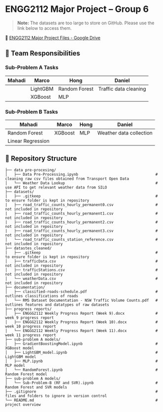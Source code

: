 # ENGG2112 Major Project – Group 6

> **Note:** The datasets are too large to store on GitHub. Please use the link below to access them.

🔗 [ENGG2112 Major Project Files - Google Drive](https://drive.google.com/drive/folders/1opZFx88zn5x6jilQz0_piGYU5P04zR7_?usp=sharing)

## 👥 Team Responsibilities

### Sub-Problem A Tasks

| Mahadi | Marco    | Hong          | Daniel                |
|--------|----------|---------------|-----------------------|
|        | LightGBM | Random Forest | Traffic data cleaning |
|        | XGBoost  | MLP           |                       |

### Sub-Problem B Tasks

| Mahadi            | Marco   | Hong | Daniel                  |
|-------------------|---------|------|-------------------------|
| Random Forest     | XGBoost | MLP  | Weather data collection |
| Linear Regression |         |      |                         |

## 📁 Repository Structure
```
├── data pre-procesing/
│   ├── Data Pre-Processing.ipynb                                   # cleaning raw csv files obtained from Transport Open Data
│   └── Weather Data Lookup                                         # use API to get relevant weather data from SILO
├── datasets/ 
|   ├── .gitkeep                                                    # to ensure folder is kept in repository
|   ├── road_traffic_counts_hourly_permanent0.csv                   # not included in repository
|   ├── road_traffic_counts_hourly_permanent1.csv                   # not included in repository
|   ├── road_traffic_counts_hourly_permanent2.csv                   # not included in repository
|   ├── road_traffic_counts_hourly_permanent3.csv                   # not included in repository
│   └── road_traffic_counts_station_reference.csv                   # not included in repository
├── datastes_cleaned/
|   ├── .gitkeep                                                    # to ensure folder is kept in repository
│   ├── trafficData.csv                                             # not included in repository
│   ├── trafficStations.csv                                         # not included in repository
│   └── weatherData.csv                                             # not included in repository
├── documentation/
│   ├── classified-roads-schedule.pdf                               # outlines classifications of roads
│   └── RMS Dataset Documentation - NSW Traffic Volume Counts.pdf   # outlines features and datatypes of raw datasets
├── progress reports/
│   ├── ENGGG2112 Weekly Progress Report (Week 9).docx              # week 9 progress report
│   ├── ENGGG2112 Weekly Progress Report (Week 10).docx             # week 10 progress report
│   └── ENGGG2112 Weekly Progress Report (Week 11).docx             # week 11 progress report
├── sub-problem A models/
|   ├── GradientBoostingModel.ipynb                                 # XGBoost model
│   ├── LightGBM_model.ipynb                                        # LightGBM model
│   ├── MLP.ipynb                                                   # MLP model
│   └── RandomForest.ipynb                                          # Random Forest model
├── sub-problem A models/
│   └── Sub-Problem-B (RF and SVR).ipynb                            # Random Forest and SVR models
├── .gitignore                                                      # files and folders to ignore in version control
└── README.md                                                       # project overview
```
